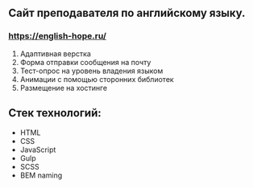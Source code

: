 ## Сайт преподавателя по английскому языку.

### https://english-hope.ru/

1. Адаптивная верстка
2. Форма отправки сообщения на почту
3. Тест-опрос на уровень владения языком
4. Анимации с помощью сторонних библиотек
5. Размещение на хостинге

## Стек технологий:

- HTML
- CSS
- JavaScript
- Gulp
- SCSS
- BEM naming
